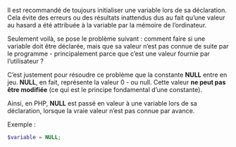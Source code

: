 Il est recommandé de toujours initialiser une variable lors de sa déclaration. Cela évite des erreurs ou des résultats inattendus dus au fait qu’une valeur au hasard a été attribuée à la variable par la mémoire de l’ordinateur. 

Seulement voilà, se pose le problème suivant : comment faire si une variable doit être déclarée, mais que sa valeur n’est pas connue de suite par le programme - principalement parce que c’est une valeur fournie par l’utilisateur ?

C’est justement pour résoudre ce problème que la constante **NULL** entre en jeu. **NULL**, en fait, représente la valeur 0 - ou null. Cette valeur **ne peut pas être modifiée** (ce qui est le principe fondamental d’une constante). 

Ainsi, en PHP, **NULL** est passé en valeur à une variable lors de sa déclaration, lorsque la vraie valeur n’est pas connue par avance. 

Exemple :

```php
$variable = NULL;
```